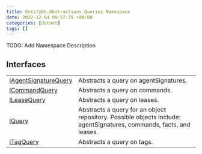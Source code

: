 ```yaml
---
title: EntityDb.Abstractions.Queries Namespace
date: 2022-12-04 09:57:15 +00:00
categories: [dotnet]
tags: []
---
```



TODO: Add Namespace Description

## Interfaces
<table><tr><td><!--/posts/dotnet-entitydb-abstractions-queries-iagentsignaturequery--><a href='#'>IAgentSignatureQuery</a></td><td>
Abstracts a query on agentSignatures.
</td></tr><tr><td><!--/posts/dotnet-entitydb-abstractions-queries-icommandquery--><a href='#'>ICommandQuery</a></td><td>
Abstracts a query on commands.
</td></tr><tr><td><!--/posts/dotnet-entitydb-abstractions-queries-ileasequery--><a href='#'>ILeaseQuery</a></td><td>
Abstracts a query on leases.
</td></tr><tr><td><!--/posts/dotnet-entitydb-abstractions-queries-iquery--><a href='#'>IQuery</a></td><td>
Abstracts a query for an object repository. Possible objects include: agentSignatures, commands, facts, and leases.
</td></tr><tr><td><!--/posts/dotnet-entitydb-abstractions-queries-itagquery--><a href='#'>ITagQuery</a></td><td>
Abstracts a query on tags.
</td></tr></table>
